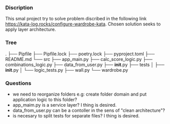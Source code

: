 ### Discription
This smal project try to solve problem discribed in the following link https://kata-log.rocks/configure-wardrobe-kata. Chosen solution seeks to apply layer architecture.

### Tree

.
├── Pipfile
├── Pipfile.lock
├── poetry.lock
├── pyproject.toml
├── README.md
└── src
    ├── app_main.py
    ├── calc_score_logic.py
    ├── combinations_logic.py
    ├── data_from_user.py
    ├── __init__.py
    ├── tests
    │   ├── __init__.py
    │   └── logic_tests.py
    ├── wall.py
    └── wardrobe.py

### Questions
- we need to reorganize folders e.g:
    create folder domain and put application logic to this folder? 
- app_maim.py is a service layer? I thing is desired.
- data_from_user.py can be a contoller in the sens of "clean architecture"?
- is necesary to split tests for separate files? I thing is desired.

